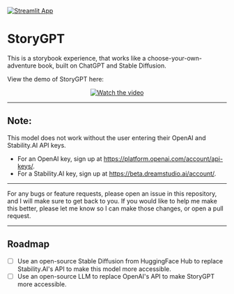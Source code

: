 [![Streamlit App](https://static.streamlit.io/badges/streamlit_badge_black_white.svg)](https://story-gpt.streamlit.app)

# StoryGPT

This is a storybook experience, that works like a choose-your-own-adventure book, built on ChatGPT and Stable Diffusion.

View the demo of StoryGPT here:

<div align='center'>
  <a href="http://www.youtube.com/watch?feature=player_embedded&v=bZG9hCiyFso" target="_blank">
    <img src="http://img.youtube.com/vi/bZG9hCiyFso/sddefault.jpg" alt="Watch the video"/>
  </a>
</div>

----

## Note:
This model does not work without the user entering their OpenAI and Stability.AI API keys.

- For an OpenAI key, sign up at https://platform.openai.com/account/api-keys/.
- For a Stability.AI key, sign up at https://beta.dreamstudio.ai/account/.

----

For any bugs or feature requests, please open an issue in this repository, and I will make sure to get back to you.
If you would like to help me make this better, please let me know so I can make those changes, or open a pull request.

----

## Roadmap
- [ ] Use an open-source Stable Diffusion from HuggingFace Hub to replace Stability.AI's API to make this model more accessible.
- [ ] Use an open-source LLM to replace OpenAI's API to make StoryGPT more accessible.
